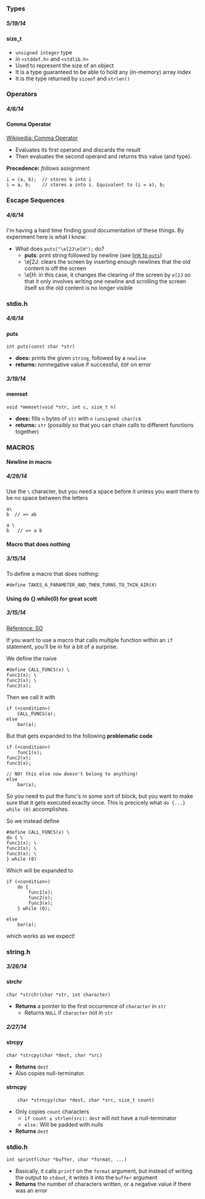 ### Types

##### 5/19/14

#### size_t

* `unsigned integer` type
* in `<stddef.h>` and `<stdlib.h>`
* Used to represent the size of an object
* It is a type guaranteed to be able to hold any (in-memory) array index
* It is the type returned by `sizeof` and `strlen()`

### Operators

##### 4/6/14

#### Comma Operator

[Wikipedia: Comma Operator](http://en.wikipedia.org/wiki/Comma_operator)

* Evaluates its first operand and discards the result
* Then evaluates the second operand and returns this value (and type).

**Precedence:** *follows* assignment

    i = (a, b);  // stores b into i 
    i = a, b;    // stores a into i. Equivalent to (i = a), b;
                    
### Escape Sequences

##### 4/6/14

I'm having a hard time finding good documentation of these things.
By experiment here is what I know:

* What does `puts("\e[2J\e[H");` do?
   * **puts**: print string followed by newline (see <a href=#puts>link to `puts`</a>)
   * \e[2J: clears the screen by inserting enough newlines that the old content is off the screen
   * \e[H:  in this case, it changes the clearing of the screen by `e[2J` so that it only involves
            writing one newline and scrolling the screen itself so the old content is no longer
            visible

### stdio.h

##### 4/6/14

#### puts

    int puts(const char *str)

* **does:** prints the given `string`, followed by a `newline`
* **returns:** nonnegative value if successful, `EOF` on error

##### 3/19/14

#### memset

    void *memset(void *str, int c, size_t n)

* **does:** fills `n` bytes of `str` with `n` `(unsigned char)c`s
* **returns:** `str` (possibly so that you can chain calls to different functions together)

### MACROS

#### Newline in macro

##### 4/29/14

Use the `\` character, but you need a space before it unless you want there to
be no space between the letters

	a\
	b  // => ab
	
	a \
	b 	// => a b

#### Macro that does nothing

##### 3/15/14

To define a macro that does nothing:

    #define TAKES_A_PARAMETER_AND_THEN_TURNS_TO_THIN_AIR(X)

#### Using do {} while(0) for great scott

##### 3/15/14

[Reference: SO](http://stackoverflow.com/questions/1067226/c-multi-line-macro-do-while0-vs-scope-block)

If you want to use a macro that calls multiple function within an `if` statement,
you'll be in for a bit of a surprise.

We define the naive

    #define CALL_FUNCS(x) \
    func1(x); \
    func2(x); \
    func3(x);

Then we call it with

    if (<condition>)
        CALL_FUNCS(a);
    else
        bar(a);

But that gets expanded to the following **problematic code**

    if (<condition>)
        func1(x);
    func2(x);
    func3(x);

    // NO! this else now doesn't belong to anything!
    else
        bar(a);

So you need to put the func's in some sort of block, but you want to make sure that
it gets executed exactly once. This is precicely what `do {...} while (0)`
accomplishes.

So we instead define

    #define CALL_FUNCS(x) \
    do { \
    func1(x); \
    func2(x); \
    func3(x); \
    } while (0)

Which will be expanded to

    if (<condition>)
        do {
            func1(x);
            func2(x);
            func3(x);
        } while (0);

    else
        bar(a);

which works as we expect!



### string.h

##### 3/26/14

#### strchr

    char *strchr(char *str, int character)

* **Returns** a pointer to the first occurrence of `character` in `str`
    * Returns `NULL` if `character` not in `str`

##### 2/27/14

#### strcpy

    char *strcpy(char *dest, char *src)

* **Returns** `dest`
* Also copies null-terminator.

#### strncpy

        char *strncpy(char *dest, char *src, size_t count)

* Only copies `count` characters
    * `if count ≤ strlen(src):` `dest` will not have a null-terminator
    * `else:` Will be padded with nulls
* **Returns** `dest`

### stdio.h

    int sprintf(char *buffer, char *format, ...)

* Basically, it calls `printf` on the `format` argument, but instead of writing the output to `stdout`, it writes it into the `buffer` argument
* **Returns** the number of characters written, or a negative value if there was an error

